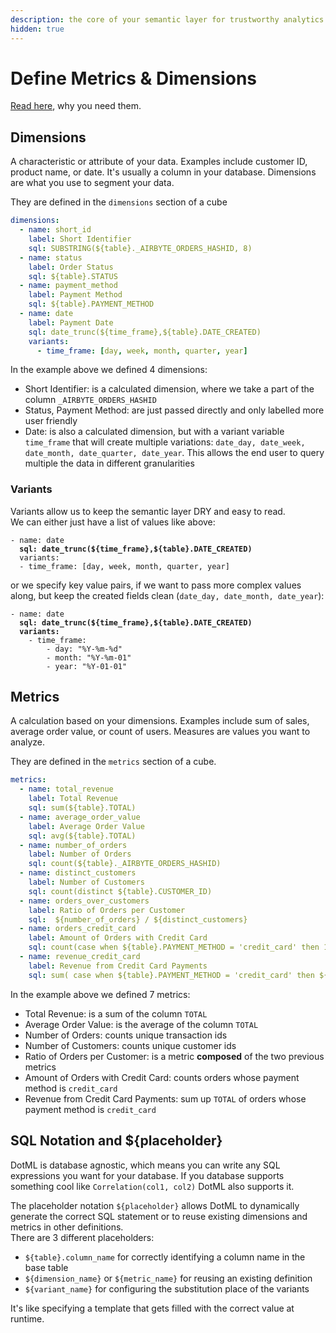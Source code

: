 ```yaml
---
description: the core of your semantic layer for trustworthy analytics
hidden: true
---
```


# Define Metrics & Dimensions

[Read here](whats-dotml.md), why you need them.

## Dimensions

A characteristic or attribute of your data. Examples include customer ID, product name, or date. It's usually a column in your database. Dimensions are what you use to segment your data.

They are defined in the `dimensions` section of a cube

```yaml
dimensions:
  - name: short_id
    label: Short Identifier
    sql: SUBSTRING(${table}._AIRBYTE_ORDERS_HASHID, 8)
  - name: status
    label: Order Status
    sql: ${table}.STATUS
  - name: payment_method
    label: Payment Method
    sql: ${table}.PAYMENT_METHOD
  - name: date
    label: Payment Date
    sql: date_trunc(${time_frame},${table}.DATE_CREATED)
    variants:
      - time_frame: [day, week, month, quarter, year]

```

In the example above we defined 4 dimensions:

* Short Identifier: is a calculated dimension, where we take a part of the column `_AIRBYTE_ORDERS_HASHID`
* Status, Payment Method: are just passed directly and only labelled more user friendly
* Date: is also a calculated dimension, but with a variant variable `time_frame` that will create multiple variations: `date_day, date_week, date_month, date_quarter, date_year`. This allows the end user to query multiple the data in different granularities

### Variants

Variants allow us to keep the semantic layer DRY and easy to read.\
We can either just have a list of values like above:

<pre class="language-yaml"><code class="lang-yaml">- name: date
<strong>  sql: date_trunc(${time_frame},${table}.DATE_CREATED)
</strong>  variants:
  - time_frame: [day, week, month, quarter, year]
</code></pre>

or we specify key value pairs, if we want to pass more complex values along, but keep the created fields clean (`date_day, date_month, date_year`):

<pre class="language-yaml"><code class="lang-yaml">- name: date
<strong>  sql: date_trunc(${time_frame},${table}.DATE_CREATED)
</strong><strong>  variants:
</strong>    - time_frame:
        - day: "%Y-%m-%d"
        - month: "%Y-%m-01"
        - year: "%Y-01-01"
</code></pre>



## Metrics

A calculation based on your dimensions. Examples include sum of sales, average order value, or count of users. Measures are values you want to analyze.

They are defined in the `metrics` section of a cube.

```yaml
metrics:
  - name: total_revenue
    label: Total Revenue
    sql: sum(${table}.TOTAL)
  - name: average_order_value
    label: Average Order Value
    sql: avg(${table}.TOTAL)
  - name: number_of_orders
    label: Number of Orders
    sql: count(${table}._AIRBYTE_ORDERS_HASHID)
  - name: distinct_customers
    label: Number of Customers
    sql: count(distinct ${table}.CUSTOMER_ID)
  - name: orders_over_customers
    label: Ratio of Orders per Customer
    sql:  ${number_of_orders} / ${distinct_customers}
  - name: orders_credit_card
    label: Amount of Orders with Credit Card
    sql: count(case when ${table}.PAYMENT_METHOD = 'credit_card' then 1 else null end)
  - name: revenue_credit_card
    label: Revenue from Credit Card Payments
    sql: sum( case when ${table}.PAYMENT_METHOD = 'credit_card' then ${table}.TOTAL else 0 end )
```

In the example above we defined 7 metrics:

* Total Revenue: is a sum of the column `TOTAL`
* Average Order Value: is the average of the column `TOTAL`
* Number of Orders: counts unique transaction ids
* Number of Customers: counts unique customer ids
* Ratio of Orders per Customer: is a metric **composed** of the two previous metrics
* Amount of Orders with Credit Card: counts orders whose payment method is `credit_card`
* Revenue from Credit Card Payments: sum up `TOTAL` of orders whose payment method is `credit_card`

## SQL Notation and ${placeholder}

DotML is database agnostic, which means you can write any SQL expressions you want for your database. If you database supports something cool like `Correlation(col1, col2)` DotML also supports it.

The placeholder notation `${placeholder}` allows DotML to dynamically generate the correct SQL statement or to reuse existing dimensions and metrics in other definitions. \
There are 3 different placeholders:

* `${table}.column_name` for correctly identifying a column name in the base table
* `${dimension_name}` or `${metric_name}` for reusing an existing definition
* `${variant_name}` for configuring the substitution place of the variants

It's like specifying a template that gets filled with the correct value at runtime.

